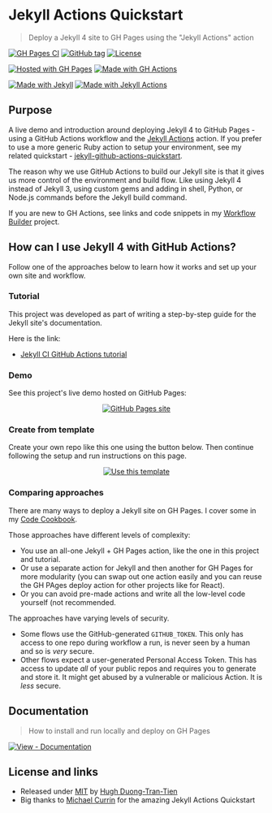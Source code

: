# Jekyll Actions Quickstart

> Deploy a Jekyll 4 site to GH Pages using the "Jekyll Actions" action

[![GH Pages CI](https://github.com/MichaelCurrin/jekyll-actions-quickstart/workflows/GH%20Pages%20CI/badge.svg)](https://github.com/MichaelCurrin/jekyll-actions-quickstart/actions?query=workflow:"GH+Pages+CI")
[![GitHub tag](https://img.shields.io/github/tag/MichaelCurrin/jekyll-actions-quickstart)](https://github.com/MichaelCurrin/jekyll-actions-quickstart/tags/)
[![License](https://img.shields.io/badge/License-MIT-blue)](#license)

[![Hosted with GH Pages](https://img.shields.io/badge/Hosted_with-GitHub_Pages-blue?logo=github&logoColor=white)](https://pages.github.com/)
[![Made with GH Actions](https://img.shields.io/badge/CI-GitHub_Actions-blue?logo=github-actions&logoColor=white)](https://github.com/features/actions)

[![Made with Jekyll](https://img.shields.io/badge/Jekyll-4.x-blue?logo=jekyll&logoColor=white)](https://jekyllrb.com)
[![Made with Jekyll Actions](https://img.shields.io/badge/Jekyll_Actions-2.x-blue.svg)](https://github.com/marketplace/actions/jekyll-actions)

## Purpose

A live demo and introduction around deploying Jekyll 4 to GitHub Pages - using a GitHub Actions workflow and the [Jekyll Actions](https://github.com/marketplace/actions/jekyll-actions) action. If you prefer to use a more generic Ruby action to setup your environment, see my related quickstart - [jekyll-github-actions-quickstart](https://github.com/MichaelCurrin/jekyll-github-actions-quickstart).

The reason why we use GitHub Actions to build our Jekyll site is that it gives us more control of the environment and build flow. Like using Jekyll 4 instead of Jekyll 3, using custom gems and adding in shell, Python, or Node.js commands before the Jekyll build command.

If you are new to GH Actions, see links and code snippets in my [Workflow Builder](https://michaelcurrin.github.io/workflow-builder/) project.

## How can I use Jekyll 4 with GitHub Actions?

Follow one of the approaches below to learn how it works and set up your own site and workflow.

### Tutorial

This project was developed as part of writing a step-by-step guide for the Jekyll site's documentation.

Here is the link:

- [Jekyll CI GitHub Actions tutorial](https://jekyllrb.com/docs/continuous-integration/github-actions/)

### Demo

See this project's live demo hosted on GitHub Pages:

<div align="center">

[![GitHub Pages site](https://img.shields.io/badge/site-GitHub_Pages-blue?style=for-the-badge)](https://michaelcurrin.github.io/jekyll-actions-quickstart/)

</div>

### Create from template

Create your own repo like this one using the button below. Then continue following the setup and run instructions on this page.

<div align="center">

[![Use this template](https://img.shields.io/badge/Generate-Use_this_template-2ea44f?style=for-the-badge)](https://github.com/MichaelCurrin/jekyll-actions-quickstart/generate)

</div>

### Comparing approaches

There are many ways to deploy a Jekyll site on GH Pages. I cover some in my [Code Cookbook](https://michaelcurrin.github.io/code-cookbook/recipes/ci-cd/github-actions/workflows/jekyll/).

Those approaches have different levels of complexity:

- You use an all-one Jekyll + GH Pages action, like the one in this project and tutorial.
- Or use a separate action for Jekyll and then another for GH Pages for more modularity (you can swap out one action easily and you can reuse the GH PAges deploy action for other projects like for React).
- Or you can avoid pre-made actions and write all the low-level code yourself (not recommended.

The approaches have varying levels of security.

- Some flows use the GitHub-generated `GITHUB_TOKEN`. This only has access to one repo during workflow a run, is never seen by a human and so is _very_ secure.
- Other flows expect a user-generated Personal Access Token. This has access to update _all_ of your public repos and requires you to generate and store it. It might get abused by a vulnerable or malicious Action. It is _less_ secure.

## Documentation

> How to install and run locally and deploy on GH Pages

[![View - Documentation](https://img.shields.io/badge/View-Documentation-blue?style=for-the-badge)](/docs/)

## License and links

- Released under [MIT](/LICENSE) by [Hugh Duong-Tran-Tien](https://github.com/hughdtt)
- Big thanks to [Michael Currin](https://github.com/MichaelCurrin/jekyll-actions-quickstart) for the amazing Jekyll Actions Quickstart
